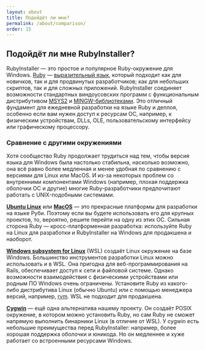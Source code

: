 ```yaml
---
layout: about
title: Подойдёт ли мне?
permalink: /about/comparison/
order: 15
---
```

## Подойдёт ли мне RubyInstaller?

RubyInstaller — это простое и популярное Ruby-окружение для Windows. [Ruby](https://www.ruby-lang.org) — 
[выразительный язык](http://www.bestprogramminglanguagefor.me/why-learn-ruby), который подходит как для новичков, 
так и для продвинутых разработчиков; как для небольших скриптов, так и для сложных приложений. RubyInstaller 
соединяет возможности стандартных виндоусовских программ с функциональным дистрибутивом [MSYS2](http://www.msys2.org) 
и [MINGW-библиотеками](https://github.com/Alexpux/MINGW-packages). Это отличный фундамент для ежедневной разработки 
на языке Ruby и деплоя, особенно если вам нужен доступ к ресурсам ОС, например, к физическим устройствам, DLLs, 
OLE, пользовательскому интерфейсу или графическому процессору.

### Сравнение с другими окружениями

Хотя сообщество Ruby продолжает трудиться над тем, чтобы версия языка для Windows была настолько стабильна, насколько возможно,
она всё равно более медленная и менее удобная по сравнению с версиями для Linux или MacOS. И из-за 
некоторых проблем со внутренними компонентами Windows (например, плохая поддержка оболочки ОС и другие) многие 
Ruby-разработчики предпочитают работать с UNIX-подобными системами.

[**Ubuntu Linux**](https://ubuntu.com) или [**MacOS**](https://www.apple.com/de/macos/what-is/) — это прекрасные платформы
для разработки на языке Руби. Поэтому если вы будете использовать его для крупных проектов, то, вероятно, решите перейти
на одну из этих ОС. Сильная сторона Ruby — кросс-платформенная разработка: используйте Ruby на Linux для разработки 
и RubyInstaller на Windows для продакшена и наоборот.

[**Windows subsystem for Linux**](https://docs.microsoft.com/de-de/windows/wsl/about) (WSL) создаёт Linux окружение на базе Windows.
Большинство инструментов разработки Linux можно использовать и в WSL. Она пригодна для веб-программирования на Rails,
обеспечивает доступ к сети и файловой системе. Однако возможности взаимодействия с физическими устройствами или 
родным ПО Windows очень ограничены. Установите Ruby из какого-либо дистрибутива Linux (обычно Ubuntu) или с помощью 
менеджера версий, например, [rvm](https://rvm.io). WSL не подходит для продакшена.

[**Cygwin**](https://www.cygwin.com/) — ещё одна альтернатива нашему проекту. Он создаёт POSIX окружение,
в котором можно установить Ruby, но сам Ruby не сможет напрямую выполнить бинарники Linux (в отличие от WSL). У cygwin 
есть небольшие преимущества перед RubyInstaller: например, более хорошая поддержка оболочки и юникода. Но он медленнее 
и хуже работает со встроенными ресурсами Windows.
